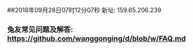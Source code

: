 ##2018年09月28日07时12分07秒 新址: 159.65.206.239
### 兔友常见问题及解答: https://github.com/wanggonging/d/blob/w/FAQ.md
